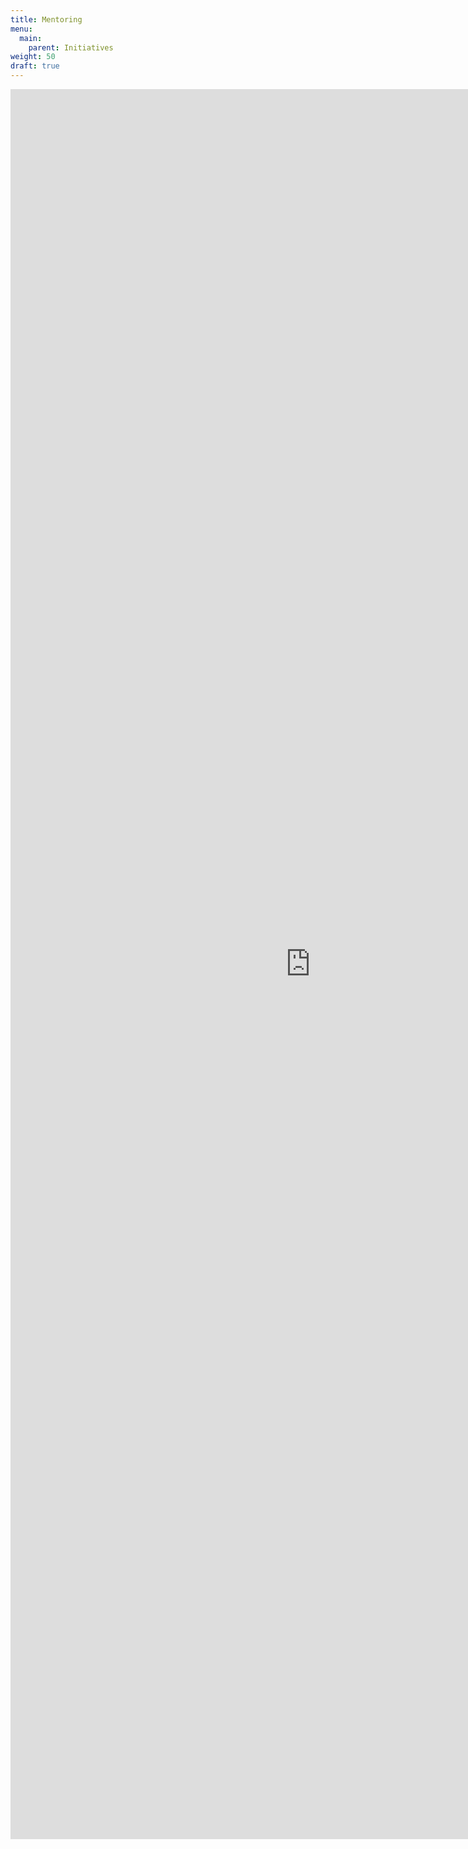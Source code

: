 ```yaml
---
title: Mentoring
menu: 
  main:
    parent: Initiatives
weight: 50
draft: true
---
```


<iframe src="https://docs.google.com/forms/d/e/1FAIpQLSfurNWzinkDdXKjf5ln8FU7mSWBzvBeYH1wfZriNFttH6X_nA/viewform?embedded=true" width="960" height="2800" frameborder="0" marginheight="0" marginwidth="0">Loading…</iframe>